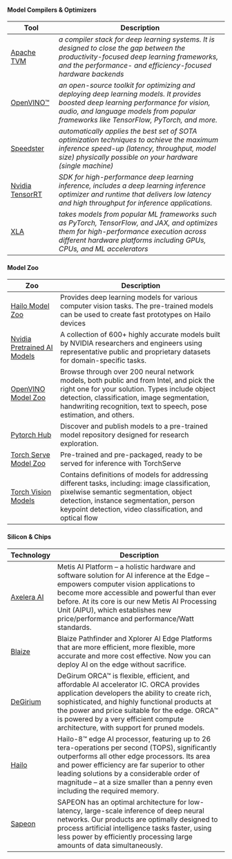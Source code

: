 #### Model Compilers & Optimizers

| Tool | Description |
| --- | --- |
| [Apache TVM](https://github.com/apache/tvm) | _a compiler stack for deep learning systems. It is designed to close the gap between the productivity-focused deep learning frameworks, and the performance- and efficiency-focused hardware backends_ |
| [OpenVINO™](https://docs.openvino.ai/latest/home.html) | _an open-source toolkit for optimizing and deploying deep learning models. It provides boosted deep learning performance for vision, audio, and language models from popular frameworks like TensorFlow, PyTorch, and more._ |
| [Speedster](https://github.com/nebuly-ai/nebullvm/tree/main/apps/accelerate/speedster) | _automatically applies the best set of SOTA optimization techniques to achieve the maximum inference speed-up (latency, throughput, model size) physically possible on your hardware (single machine)_ |
| [Nvidia TensorRT](https://developer.nvidia.com/tensorrt) | _SDK for high-performance deep learning inference, includes a deep learning inference optimizer and runtime that delivers low latency and high throughput for inference applications._ |
| [XLA](https://github.com/openxla/xla) | _takes models from popular ML frameworks such as PyTorch, TensorFlow, and JAX, and optimizes them for high-performance execution across different hardware platforms including GPUs, CPUs, and ML accelerators_ |

#### Model Zoo
| Zoo | Description |
| --- | ---|
| [Hailo Model Zoo](https://hailo.ai/products/hailo-software-suite/model-zoo/) | Provides deep learning models for various computer vision tasks. The pre-trained models can be used to create fast prototypes on Hailo devices |
| [Nvidia Pretrained AI Models](https://developer.nvidia.com/ai-models) | A collection of 600+ highly accurate models built by NVIDIA researchers and engineers using representative public and proprietary datasets for domain-specific tasks. |
| [OpenVINO Model Zoo](https://docs.openvino.ai/latest/model_zoo.html) | Browse through over 200 neural network models, both public and from Intel, and pick the right one for your solution. Types include object detection, classification, image segmentation, handwriting recognition, text to speech, pose estimation, and others. |
| [Pytorch Hub](https://pytorch.org/hub/) | Discover and publish models to a pre-trained model repository designed for research exploration. |
| [Torch Serve Model Zoo](https://pytorch.org/serve/model_zoo.html) | Pre-trained and pre-packaged, ready to be served for inference with TorchServe |
| [Torch Vision Models](https://pytorch.org/vision/stable/models.html) | Contains definitions of models for addressing different tasks, including: image classification, pixelwise semantic segmentation, object detection, instance segmentation, person keypoint detection, video classification, and optical flow |


#### Silicon & Chips

| Technology | Description |
| --- | --- |
| [Axelera AI](https://www.axelera.ai) | Metis AI Platform – a holistic hardware and software solution for AI inference at the Edge – empowers computer vision applications to become more accessible and powerful than ever before. At its core is our new Metis AI Processing Unit (AIPU), which establishes new price/performance and performance/Watt standards. |
| [Blaize](https://www.blaize.com) |  Blaize Pathfinder and Xplorer AI Edge Platforms that are more efficient, more flexible, more accurate and more cost effective. Now you can deploy AI on the edge without sacrifice. |
| [DeGirium](https://www.degirum.ai) | DeGirum ORCA™ is flexible, efficient, and affordable AI accelerator IC. ORCA provides application developers the ability to create rich, sophisticated, and highly functional products at the power and price suitable for the edge. ORCA™ is powered by a very efficient compute architecture, with support for pruned models.  |
| [Hailo](https://hailo.ai) | Hailo-8™ edge AI processor, featuring up to 26 tera-operations per second (TOPS), significantly outperforms all other edge processors. Its area and power efficiency are far superior to other leading solutions by a considerable order of magnitude – at a size smaller than a penny even including the required memory. |
| [Sapeon](https://www.sapeon.com) | SAPEON has an optimal architecture for low-latency, large-scale inference of deep neural networks. Our products are optimally designed to process artificial intelligence tasks faster, using less power by efficiently processing large amounts of data simultaneously. |
